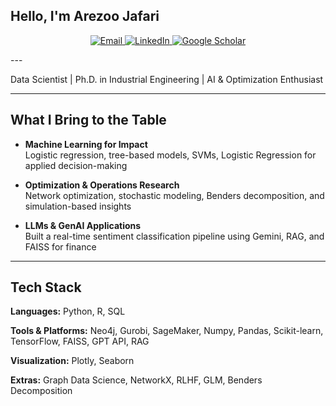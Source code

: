 ## Hello, I'm Arezoo Jafari 
<p align="center">
  <a href="mailto:jafari.a@northeastern.edu" target="_blank">
    <img src="https://img.shields.io/badge/Email-jafari.a@northeastern.edu-D14836?style=for-the-badge&logo=gmail&logoColor=white" alt="Email" />
  </a>
  <a href="https://www.linkedin.com/in/arezoo-jafari/" target="_blank">
    <img src="https://img.shields.io/badge/LinkedIn-Arezoo_Jafari-0077B5?style=for-the-badge&logo=linkedin&logoColor=white" alt="LinkedIn" />
  </a>
  <a href="https://scholar.google.com/citations?user=XXXX" target="_blank">
    <img src="https://img.shields.io/badge/Google_Scholar-Profile-4285F4?style=for-the-badge&logo=google-scholar&logoColor=white" alt="Google Scholar" />
  </a>
</p>
---

Data Scientist | Ph.D. in Industrial Engineering | AI & Optimization Enthusiast


---

## What I Bring to the Table

- **Machine Learning for Impact**  
  Logistic regression, tree-based models, SVMs, Logistic Regression for applied decision-making

- **Optimization & Operations Research**  
  Network optimization, stochastic modeling, Benders decomposition, and simulation-based insights

- **LLMs & GenAI Applications**  
  Built a real-time sentiment classification pipeline using Gemini, RAG, and FAISS for finance


---

## Tech Stack

**Languages:** Python, R, SQL  

**Tools & Platforms:** Neo4j, Gurobi, SageMaker, Numpy, Pandas, Scikit-learn, TensorFlow, FAISS, GPT API, RAG 

**Visualization:** Plotly, Seaborn

**Extras:** Graph Data Science, NetworkX, RLHF, GLM, Benders Decomposition


